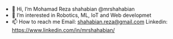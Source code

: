- 👋 Hi, I’m Mohamad Reza shahabian @mrshahabian
- 👀 I’m interested in Robotics, ML, IoT and Web developmet
- 📫 How to reach me Email: shahabian.reza@gmail.com Linkedin: https://www.linkedin.com/in/mrshahabian/  

<!---
mrshahabian/mrshahabian is a ✨ special ✨ repository because its `README.md` (this file) appears on your GitHub profile.
You can click the Preview link to take a look at your changes.
--->
